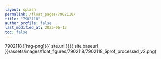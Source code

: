 ```yaml
---
layout: splash
permalink: /float_pages/7902118/
title: "7902118"
author_profile: false
last_modified_at: 2025-06-13
toc: false
---
```

 
7902118
![img-png]({{ site.url }}{{ site.baseurl }}/assets/images/float_figures/7902118/7902118_Sprof_processed_v2.png)